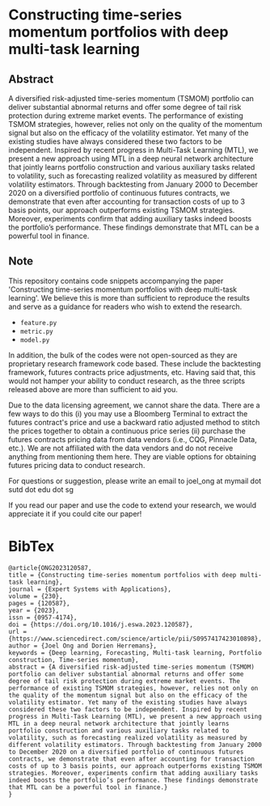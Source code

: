 # Constructing time-series momentum portfolios with deep multi-task learning

## Abstract 
A diversified risk-adjusted time-series momentum (TSMOM) portfolio can deliver substantial abnormal returns and offer some degree of tail risk protection during extreme market events. The performance of existing TSMOM strategies, however, relies not only on the quality of the momentum signal but also on the efficacy of the volatility estimator. Yet many of the existing studies have always considered these two factors to be independent. Inspired by recent progress in Multi-Task Learning (MTL), we present a new approach using MTL in a deep neural network architecture that jointly learns portfolio construction and various auxiliary tasks related to volatility, such as forecasting realized volatility as measured by different volatility estimators. Through backtesting from January 2000 to December 2020 on a diversified portfolio of continuous futures contracts, we demonstrate that even after accounting for transaction costs of up to 3 basis points, our approach outperforms existing TSMOM strategies. Moreover, experiments confirm that adding auxiliary tasks indeed boosts the portfolio’s performance. These findings demonstrate that MTL can be a powerful tool in finance.

## Note
This repository contains code snippets accompanying the paper 'Constructing time-series momentum portfolios with deep multi-task learning'. We believe this is more than sufficient to reproduce the results and serve as a guidance for readers who wish to extend the research.

- `feature.py`
- `metric.py`
- `model.py`

In addition, the bulk of the codes were not open-sourced as they are proprietary research framework code based. These include the backtesting framework, futures contracts price adjustments, etc. Having said that, this would not hamper your ability to conduct research, as the three scripts released above are more than sufficient to aid you.


Due to the data licensing agreement, we cannot share the data. There are a few ways to do this (i) you may use a Bloomberg Terminal to extract the futures contract's price and use a backward ratio adjusted method to stitch the prices together to obtain a continuous price series (ii) purchase the futures contracts pricing data from data vendors (i.e., CQG, Pinnacle Data, etc.). We are not affiliated with the data vendors and do not receive anything from mentioning them here. They are viable options for obtaining futures pricing data to conduct research.

For questions or suggestion, please write an email to joel_ong at mymail dot sutd dot edu dot sg

If you read our paper and use the code to extend your research, we would appreciate it if you could cite our paper!

# BibTex
```
@article{ONG2023120587,
title = {Constructing time-series momentum portfolios with deep multi-task learning},
journal = {Expert Systems with Applications},
volume = {230},
pages = {120587},
year = {2023},
issn = {0957-4174},
doi = {https://doi.org/10.1016/j.eswa.2023.120587},
url = {https://www.sciencedirect.com/science/article/pii/S0957417423010898},
author = {Joel Ong and Dorien Herremans},
keywords = {Deep learning, Forecasting, Multi-task learning, Portfolio construction, Time-series momentum},
abstract = {A diversified risk-adjusted time-series momentum (TSMOM) portfolio can deliver substantial abnormal returns and offer some degree of tail risk protection during extreme market events. The performance of existing TSMOM strategies, however, relies not only on the quality of the momentum signal but also on the efficacy of the volatility estimator. Yet many of the existing studies have always considered these two factors to be independent. Inspired by recent progress in Multi-Task Learning (MTL), we present a new approach using MTL in a deep neural network architecture that jointly learns portfolio construction and various auxiliary tasks related to volatility, such as forecasting realized volatility as measured by different volatility estimators. Through backtesting from January 2000 to December 2020 on a diversified portfolio of continuous futures contracts, we demonstrate that even after accounting for transaction costs of up to 3 basis points, our approach outperforms existing TSMOM strategies. Moreover, experiments confirm that adding auxiliary tasks indeed boosts the portfolio’s performance. These findings demonstrate that MTL can be a powerful tool in finance.}
}
```






